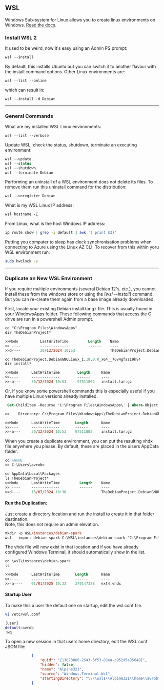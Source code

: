 ## WSL
Windows Sub-system for Linux allows you to create linux environments on Windows.  [Read the docs](https://learn.microsoft.com/en-us/windows/wsl/about).  

### Install WSL 2
It used to be weird, now it's easy using an Admin PS prompt:  
```ps
wsl --install
```
By default, this installs Ubuntu but you can switch it to another flavour with the install command options.  Other Linux environments are:  
```ps
wsl --list --online
```
which can result in:  
```ps
wsl --install -d Debian
```
---

### General Commands
What are my installed WSL Linux environments:  
```ps
wsl --list --verbose
```

Update WSL, check the status, shutdown, terminate an executing environment:  
```ps 
wsl --update
wsl --status
wsl --shutdown
wsl --terminate Debian
```

Performing an uninstall of a WSL environment does not delete its files.  To remove them run this uninstall command for the distribution:  
```ps
wsl --unregister Debian
```

What is my WSL Linux IP address:  
```ps
wsl hostname -I
```

From Linux, what is the host Windows IP address:  
```bash
ip route show | grep -i default | awk '{ print $3}'
```

Putting you computer to sleep has clock synchronisation problems when connecting to Azure using the Linux AZ CLI. To recover from this within yoru WSL environment run:  
```bash
sudo hwclock -s
```
---

### Duplicate an New WSL Environment
If you require multiple environments (several Debian 12's, etc.), you cannot install these from the windows store or using the [*wsl --install*] command.  But you can re-create them again from a base image already downloaded.  

First, locate your existing Debian install.tar.gz file.  This is usually found in your WindowsApps folder.  These following commands that access the C drive are run in a powershell Admin prompt.  
```ps
cd "C:\Program Files\WindowsApps"
dir TheDebianProject*

>>Mode          LastWriteTime         Length    Name
>> ----         -------------         ------    ----
>>d----         30/12/2024 10:53                TheDebianProject.DebianGNULinux_1.18.0.0_x64__76v4gfsz19hv4

cd TheDebianProject.DebianGNULinux_1.18.0.0_x64__76v4gfsz19hv4
dir install*

>>Mode      LastWriteTime        Length     Name
>>----      -------------        ------     ----
>>-a---     30/12/2024 10:53     97511802   install.tar.gz
```

Or, if you know some powershell commands this is especially useful if you have multiple Linux versions already installed:  
```ps
 Get-ChildItem -Recurse 'C:\Program Files\WindowsApps\' | Where-Object {$_.Name -eq 'install.tar.gz' }

>>    Directory: C:\Program Files\WindowsApps\TheDebianProject.DebianGNULinux_1.18.0.0_x64__76v4gfsz19hv4

>>Mode      LastWriteTime       Length      Name
>>----      -------------       ------      ----
>>-a---     30/12/2024 10:53    97511802    install.tar.gz
```

When you create a duplicate environment, you can put the resulting vhdx file anywhere you please.  By default, these are placed in the uisers AppData folder.  
```ps
cd %HOME
>> C:\Users\avrob>

cd AppData\Local\Packages
ls TheDebianProject*
>>Mode      LastWriteTime         Length    Name
>> ----     -------------         ------    ----
>>d----     13/07/2024 10:36                TheDebianProject.DebianGNULinux_76v4gfsz19hv4
```
#### Run the Duplication:
Just create a directory location and run the install to create it in that folder destination.  
Note, this does not require an admin elevation.  
```ps
mkdir -p WSL/instances/debian-spark
wsl --import debian-spark C:\WSL\instances\debian-spark "C:\Program Files\WindowsApps\TheDebianProject.DebianGNULinux_1.18.0.0_x64__76v4gfsz19hv4\install.tar.gz"
```
The vhdx file will now exist in that location and if you have already configured Windows Terminal, it should automatically show in the list.

```ps
cd \wsl\instances\debian-spark
ls

>>Mode      LastWriteTime       Length      Name
>>----      -------------       ------      ----
>>-a----    01/01/2025 10:33    370147328   ext4.vhdx
```

#### Startup User
To make this a user the default one on startup, edit the wsl.conf file.  
```bash
vi /etc/wsl.conf

[user]
default=avrob
:wq
```
To open a new session in that users home directory, edit the WSL conf JSON file:
```json
            {
                "guid": "{13873086-2643-5f53-88ea-c95295a85640}",
                "hidden": false,
                "name": "Alpine321",
                "source": "Windows.Terminal.Wsl",
                "startingDirectory": "\\\\wsl$\\Alpine321\\home\\avrob"
            }
```
